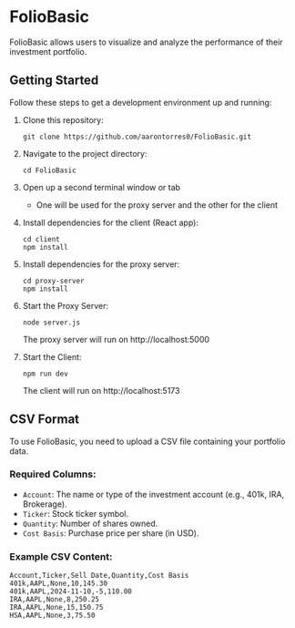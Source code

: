 # FolioBasic

FolioBasic allows users to visualize and analyze the performance of their investment portfolio.

## Getting Started

Follow these steps to get a development environment up and running:

1. Clone this repository:

   ```
   git clone https://github.com/aarontorres0/FolioBasic.git
   ```

1. Navigate to the project directory:

   ```
   cd FolioBasic
   ```

1. Open up a second terminal window or tab

   - One will be used for the proxy server and the other for the client

1. Install dependencies for the client (React app):

   ```
   cd client
   npm install
   ```

1. Install dependencies for the proxy server:

   ```
   cd proxy-server
   npm install
   ```

1. Start the Proxy Server:

   ```
   node server.js
   ```

   The proxy server will run on http://localhost:5000

1. Start the Client:

   ```
   npm run dev
   ```

   The client will run on http://localhost:5173

## CSV Format

To use FolioBasic, you need to upload a CSV file containing your portfolio data.

### Required Columns:

- `Account`: The name or type of the investment account (e.g., 401k, IRA, Brokerage).
- `Ticker`: Stock ticker symbol.
- `Quantity`: Number of shares owned.
- `Cost Basis`: Purchase price per share (in USD).

### Example CSV Content:

```csv
Account,Ticker,Sell Date,Quantity,Cost Basis
401k,AAPL,None,10,145.30
401k,AAPL,2024-11-10,-5,110.00
IRA,AAPL,None,8,250.25
IRA,AAPL,None,15,150.75
HSA,AAPL,None,3,75.50
```
